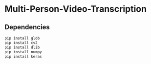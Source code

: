 # Multi-Person-Video-Transcription

## Dependencies

```bash
pip install glob
pip install cv2
pip install dlib
pip install numpy
pip install keras
